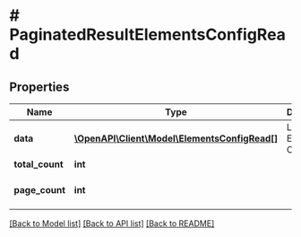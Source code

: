 # # PaginatedResultElementsConfigRead

## Properties

Name | Type | Description | Notes
------------ | ------------- | ------------- | -------------
**data** | [**\OpenAPI\Client\Model\ElementsConfigRead[]**](ElementsConfigRead.md) | List of Elements Configs |
**total_count** | **int** |  |
**page_count** | **int** |  | [optional] [default to 0]

[[Back to Model list]](../../README.md#models) [[Back to API list]](../../README.md#endpoints) [[Back to README]](../../README.md)
